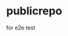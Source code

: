 # publicrepo
for e2e test















































































































































































































































































































































































































































































































































































































































































































































































































































































































































































































































































































































































































































































































































































































































































































































































































































































































































































































































































































































































































































































































































































































































































































































































































































































































































































































































































































































































































































































































































































































































































































